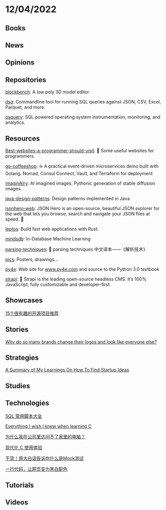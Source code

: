 # 12/04/2022

## Books

## News

## Opinions

## Repositories
[blockbench](https://github.com/JannisX11/blockbench): A low poly 3D model editor

[dsq](https://github.com/multiprocessio/dsq): Commandline tool for running SQL queries against JSON, CSV, Excel, Parquet, and more.

[osquery](https://github.com/osquery/osquery): SQL powered operating system instrumentation, monitoring, and analytics.

## Resources
[Best-websites-a-programmer-should-visit](https://github.com/sdmg15/Best-websites-a-programmer-should-visit): 🔗 Some useful websites for programmers.

[go-coffeeshop](https://github.com/thangchung/go-coffeeshop): ☕ A practical event-driven microservices demo built with Golang. Nomad, Consul Connect, Vault, and Terraform for deployment

[imaginAIry](https://github.com/brycedrennan/imaginAIry): AI imagined images. Pythonic generation of stable diffusion images.

[java-design-patterns](https://github.com/iluwatar/java-design-patterns): Design patterns implemented in Java

[jsonhero-web](https://github.com/apihero-run/jsonhero-web): JSON Hero is an open-source, beautiful JSON explorer for the web that lets you browse, search and navigate your JSON files at speed. 🚀

[leptos](https://github.com/gbj/leptos): Build fast web applications with Rust.

[mindsdb](https://github.com/mindsdb/mindsdb): In-Database Machine Learning

[parsing-techniques](https://github.com/duguying/parsing-techniques): 📕 parsing techniques 中文译本——《解析技术》

[pics](https://github.com/corkami/pics): Posters, drawings...

[py4e](https://github.com/csev/py4e): Web site for www.py4e.com and source to the Python 3.0 textbook

[strapi](https://github.com/strapi/strapi): 🚀 Strapi is the leading open-source headless CMS. It’s 100% JavaScript, fully customizable and developer-first.

## Showcases
[15个很有趣的开源项目推荐](https://juejin.cn/post/7060411919361900574)

## Stories
[Why do so many brands change their logos and look like everyone else?](https://velvetshark.com/articles/why-do-brands-change-their-logos-and-look-like-everyone-else)

## Strategies
[A Summary of My Learnings On How To Find Startup Ideas](https://liorn.substack.com/p/a-summary-of-my-learnings-on-how)

## Studies

## Technologies
[SQL 常用脚本大全](https://mp.weixin.qq.com/s/uonyx30fghmRcqd2pYxEpw)

[Everything I wish I knew when learning C](https://tmewett.com/c-tips/)

[为什么我在公司里访问不了家里的电脑？](https://juejin.cn/post/7170850066473680927)

[现代化 C 使用体验](https://liujiacai.net/blog/2022/04/30/modern-c/)

[干货！用大白话告诉你什么是Mock测试](https://mp.weixin.qq.com/s/nQiAklETrdSWaeXptSRN1A)

[一行代码，让网页变为黑白配色](https://juejin.cn/post/7172039729603412004)

## Tutorials

## Videos

